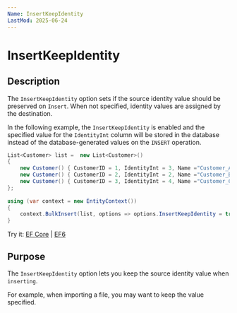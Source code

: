 ```yaml
---
Name: InsertKeepIdentity
LastMod: 2025-06-24
---
```


# InsertKeepIdentity

## Description

The `InsertKeepIdentity` option sets if the source identity value should be preserved on `Insert`. When not specified, identity values are assigned by the destination.

In the following example, the `InsertKeepIdentity` is enabled and the specified value for the `IdentityInt` column will be stored in the database instead of the database-generated values on the `INSERT` operation. 
```csharp
List<Customer> list =  new List<Customer>() 
{
    new Customer() { CustomerID = 1, IdentityInt = 3, Name ="Customer_A" }, 
    new Customer() { CustomerID = 2, IdentityInt = 2, Name ="Customer_B" }, 
    new Customer() { CustomerID = 3, IdentityInt = 4, Name ="Customer_C" }
};
				
using (var context = new EntityContext())
{
    context.BulkInsert(list, options => options.InsertKeepIdentity = true);
}
```
Try it: [EF Core](https://dotnetfiddle.net/klcb9Y) | [EF6](https://dotnetfiddle.net/ZWLodr) 

## Purpose

The `InsertKeepIdentity` option lets you keep the source identity value when `inserting`.

For example, when importing a file, you may want to keep the value specified.
